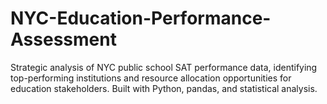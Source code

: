 # NYC-Education-Performance-Assessment
Strategic analysis of NYC public school SAT performance data, identifying top-performing institutions and resource allocation opportunities for education stakeholders. Built with Python, pandas, and statistical analysis.
